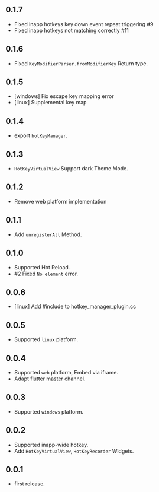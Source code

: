 ## 0.1.7

* Fixed inapp hotkeys key down event repeat triggering #9
* Fixed inapp hotkeys not matching correctly #11

## 0.1.6

* Fixed `KeyModifierParser.fromModifierKey` Return type.

## 0.1.5

* [windows] Fix escape key mapping error
* [linux] Supplemental key map

## 0.1.4

* export `hotKeyManager`.

## 0.1.3

* `HotKeyVirtualView` Support dark Theme Mode.

## 0.1.2

* Remove web platform implementation

## 0.1.1

* Add `unregisterAll` Method.

## 0.1.0

* Supported Hot Reload.
* #2 Fixed `No element` error.

## 0.0.6

* [linux] Add #include <string> to hotkey_manager_plugin.cc

## 0.0.5

* Supported `linux` platform.

## 0.0.4

* Supported `web` platform, Embed via iframe.
* Adapt flutter master channel.

## 0.0.3

* Supported `windows` platform.

## 0.0.2

* Supported inapp-wide hotkey.
* Add `HotKeyVirtualView`, `HotKeyRecorder` Widgets.

## 0.0.1

* first release.
